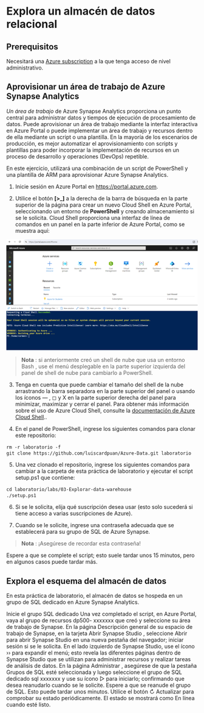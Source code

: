 # Explora un almacén de datos relacional

## Prerequisitos
Necesitará una [Azure subscription](https://azure.microsoft.com/free) a la que tenga acceso de nivel administrativo.

## Aprovisionar un área de trabajo de Azure Synapse Analytics

*Un área de trabajo* de Azure Synapse Analytics proporciona un punto central para administrar datos y tiempos de ejecución de procesamiento de datos. Puede aprovisionar un área de trabajo mediante la interfaz interactiva en Azure Portal o puede implementar un área de trabajo y recursos dentro de ella mediante un script o una plantilla. En la mayoría de los escenarios de producción, es mejor automatizar el aprovisionamiento con scripts y plantillas para poder incorporar la implementación de recursos en un proceso de desarrollo y operaciones (DevOps) repetible.

En este ejercicio, utilizará una combinación de un script de PowerShell y una plantilla de ARM para aprovisionar Azure Synapse Analytics.

1. Inicie sesión en Azure Portal en https://portal.azure.com.

2. Utilice el botón **[>_]** a la derecha de la barra de búsqueda en la parte superior de la página para crear un nuevo Cloud Shell en Azure Portal, seleccionando un entorno de **PowerShell** y creando almacenamiento si se le solicita. Cloud Shell proporciona una interfaz de línea de comandos en un panel en la parte inferior de Azure Portal, como se muestra aquí:

  ![Azure portal with a cloud shell pane](../03-Explorar-data-warehouse/images/cloud-shell.png)

> **Nota** : si anteriormente creó un shell de nube que usa un entorno Bash , use el menú desplegable en la parte superior izquierda del panel de shell de nube para cambiarlo a PowerShell.

3. Tenga en cuenta que puede cambiar el tamaño del shell de la nube arrastrando la barra separadora en la parte superior del panel o usando los íconos — , ◻ y X en la parte superior derecha del panel para minimizar, maximizar y cerrar el panel. Para obtener más información sobre el uso de Azure Cloud Shell, consulte la [documentación de Azure Cloud Shell](https://docs.microsoft.com/azure/cloud-shell/overview)..
   
4. En el panel de PowerShell, ingrese los siguientes comandos para clonar este repositorio:

```
rm -r laboratorio -f
git clone https://github.com/luiscardpuan/Azure-Data.git laboratorio
```

5. Una vez clonado el repositorio, ingrese los siguientes comandos para cambiar a la carpeta de esta práctica de laboratorio y ejecutar el script setup.ps1 que contiene:

  ```
  cd laboratorio/labs/03-Explorar-data-warehouse
  ./setup.ps1
  ```
6. Si se le solicita, elija qué suscripción desea usar (esto solo sucederá si tiene acceso a varias suscripciones de Azure).

7. Cuando se le solicite, ingrese una contraseña adecuada que se establecerá para su grupo de SQL de Azure Synapse.

> **Nota** : ¡Asegúrese de recordar esta contraseña!

Espere a que se complete el script; esto suele tardar unos 15 minutos, pero en algunos casos puede tardar más.

## Explora el esquema del almacén de datos

En esta práctica de laboratorio, el almacén de datos se hospeda en un grupo de SQL dedicado en Azure Synapse Analytics.

Inicie el grupo SQL dedicado
Una vez completado el script, en Azure Portal, vaya al grupo de recursos dp500- xxxxxxx que creó y seleccione su área de trabajo de Synapse.
En la página Descripción general de su espacio de trabajo de Synapse, en la tarjeta Abrir Synapse Studio , seleccione Abrir para abrir Synapse Studio en una nueva pestaña del navegador; iniciar sesión si se le solicita.
En el lado izquierdo de Synapse Studio, use el ícono ›› para expandir el menú; esto revela las diferentes páginas dentro de Synapse Studio que se utilizan para administrar recursos y realizar tareas de análisis de datos.
En la página Administrar , asegúrese de que la pestaña Grupos de SQL esté seleccionada y luego seleccione el grupo de SQL dedicado sql xxxxxxx y use su ícono ▷ para iniciarlo; confirmando que desea reanudarlo cuando se le solicite.
Espere a que se reanude el grupo de SQL. Esto puede tardar unos minutos. Utilice el botón ↻ Actualizar para comprobar su estado periódicamente. El estado se mostrará como En línea cuando esté listo.

